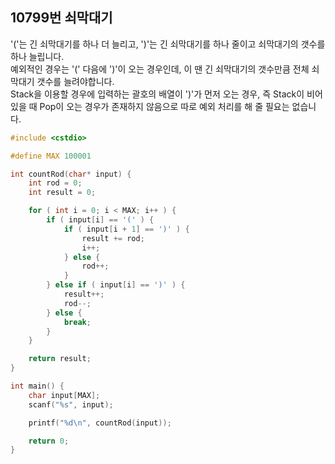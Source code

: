 10799번 쇠막대기
-------------

'('는 긴 쇠막대기를 하나 더 늘리고, ')'는 긴 쇠막대기를 하나 줄이고 쇠막대기의 갯수를 하나 늘립니다.  
예외적인 경우는 '(' 다음에 ')'이 오는 경우인데, 이 땐 긴 쇠막대기의 갯수만큼 전체 쇠막대기 갯수를 늘려야합니다.  
Stack을 이용할 경우에 입력하는 괄호의 배열이 ')'가 먼저 오는 경우, 즉 Stack이 비어있을 때 Pop이 오는 경우가 존재하지 않음으로 따로 예외 처리를 해 줄 필요는 없습니다.

~~~ cpp
#include <cstdio>

#define MAX 100001

int countRod(char* input) {
    int rod = 0;
    int result = 0;

    for ( int i = 0; i < MAX; i++ ) {
        if ( input[i] == '(' ) {
            if ( input[i + 1] == ')' ) {
                result += rod;
                i++;
            } else {
                rod++;
            }
        } else if ( input[i] == ')' ) {
            result++;
            rod--;
        } else {
            break;
        }
    } 

    return result;
}

int main() {
    char input[MAX];
    scanf("%s", input);

    printf("%d\n", countRod(input));

    return 0;
}
~~~
